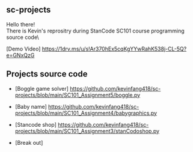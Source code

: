 ## sc-projects
Hello there!\
There is Kevin's reprositry during StanCode SC101 course programming source code\

[Demo Video] https://1drv.ms/u/s!Ar370hEx5cqKgYYwRahK538j-CL-5Q?e=GNxQzG

## Projects source code
* [Boggle game solver] https://github.com/kevinfang418/sc-projects/blob/main/SC101_Assignment5/boggle.py

* [Baby name] https://github.com/kevinfang418/sc-projects/blob/main/SC101_Assignment4/babygraphics.py

* [Stancode shop] https://github.com/kevinfang418/sc-projects/blob/main/SC101_Assignment3/stanCodoshop.py

* [Break out]
